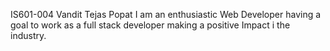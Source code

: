IS601-004
Vandit Tejas Popat
I am an enthusiastic Web Developer having a goal to work as a full stack
developer making a positive Impact i the industry.

